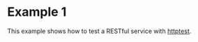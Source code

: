 Example 1
=========

This example shows how to test a RESTful service
with [httptest](https://golang.org/pkg/net/http/httptest/).
